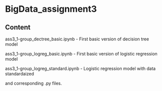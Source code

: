 # BigData_assignment3
## Content

ass3_1-group_dectree_basic.ipynb - First basic version of decision tree model

ass3_1-group_logreg_basic.ipynb - First basic version of logistic regression model

ass3_1-group_logreg_standard.ipynb - Logistic regression model with data standardaized

and corresponding .py files.




